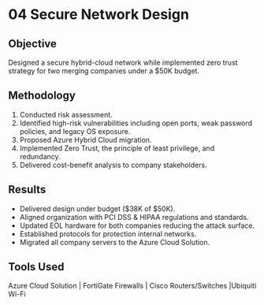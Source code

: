 # 04 Secure Network Design

## Objective
Designed a secure hybrid-cloud network while implemented zero trust strategy for two merging companies under a $50K budget.

## Methodology
1. Conducted risk assessment.
2. Identified high-risk vulnerabilities including open ports, weak password policies, and legacy OS exposure.
3. Proposed Azure Hybrid Cloud migration.
4. Implemented Zero Trust, the principle of least privilege, and redundancy.  
5. Delivered cost-benefit analysis to company stakeholders.  

## Results
- Delivered design under budget ($38K of $50K).
- Aligned organization with PCI DSS & HIPAA regulations and standards.
- Updated EOL hardware for both companies reducing the attack surface.
- Established protocols for protection internal networks.
- Migrated all company servers to the Azure Cloud Solution.

## Tools Used
Azure Cloud Solution | FortiGate Firewalls | Cisco Routers/Switches |Ubiquiti Wi-Fi

